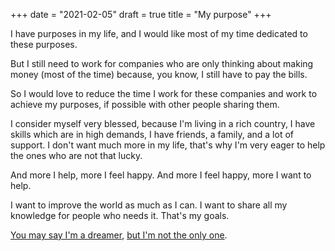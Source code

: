 +++
date = "2021-02-05"
draft = true
title = "My purpose"
+++

I have purposes in my life, and I would like most of my time dedicated to these purposes.

But I still need to work for companies who are only thinking about making money (most of the time) because, you know, I still have to pay the bills.

So I would love to reduce the time I work for these companies and work to achieve my purposes, if possible with other people sharing them.

I consider myself very blessed, because I'm living in a rich country, I have skills which are in high demands, I have friends, a family, and a lot of support. I don't want much more in my life, that's why I'm very eager to help the ones who are not that lucky.

And more I help, more I feel happy. And more I feel happy, more I want to help. 

I want to improve the world as much as I can. I want to share all my knowledge for people who needs it. That's my goals. 

[You may say I'm a dreamer](https://www.youtube.com/watch?v=YkgkThdzX-8), [but I'm not the only one](https://www.youtube.com/watch?v=m6_J_VcCLQA).
